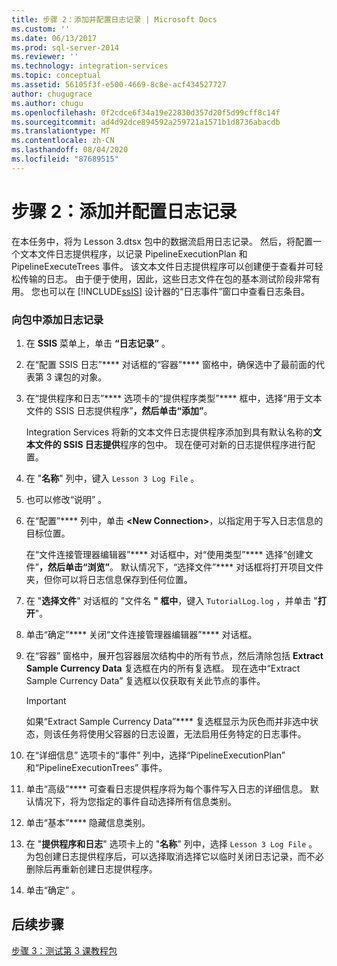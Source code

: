 ```yaml
---
title: 步骤 2：添加并配置日志记录 | Microsoft Docs
ms.custom: ''
ms.date: 06/13/2017
ms.prod: sql-server-2014
ms.reviewer: ''
ms.technology: integration-services
ms.topic: conceptual
ms.assetid: 56105f3f-e500-4669-8c8e-acf434527727
author: chugugrace
ms.author: chugu
ms.openlocfilehash: 0f2cdce6f34a19e22830d357d20f5d99cff8c14f
ms.sourcegitcommit: ad4d92dce894592a259721a1571b1d8736abacdb
ms.translationtype: MT
ms.contentlocale: zh-CN
ms.lasthandoff: 08/04/2020
ms.locfileid: "87689515"
---
```

# <a name="step-2-adding-and-configuring-logging"></a>步骤 2：添加并配置日志记录
  在本任务中，将为 Lesson 3.dtsx 包中的数据流启用日志记录。 然后，将配置一个文本文件日志提供程序，以记录 PipelineExecutionPlan 和 PipelineExecuteTrees 事件。 该文本文件日志提供程序可以创建便于查看并可轻松传输的日志。 由于便于使用，因此，这些日志文件在包的基本测试阶段非常有用。 您也可以在 [!INCLUDE[ssIS](../includes/ssis-md.md)] 设计器的“日志事件”窗口中查看日志条目。  
  
### <a name="to-add-logging-to-the-package"></a>向包中添加日志记录  
  
1.  在 **SSIS** 菜单上，单击 **“日志记录”** 。  
  
2.  在“配置 SSIS 日志”**** 对话框的“容器”**** 窗格中，确保选中了最前面的代表第 3 课包的对象。  
  
3.  在“提供程序和日志”**** 选项卡的“提供程序类型”**** 框中，选择“用于文本文件的 SSIS 日志提供程序”****，然后单击“添加”****。  
  
     Integration Services 将新的文本文件日志提供程序添加到具有默认名称的**文本文件的 SSIS 日志提供**程序的包中。 现在便可对新的日志提供程序进行配置。  
  
4.  在 "**名称**" 列中，键入 `Lesson 3 Log File` 。  
  
5.  也可以修改“说明”  。  
  
6.  在“配置”**** 列中，单击 **\<New Connection>**，以指定用于写入日志信息的目标位置。  
  
     在“文件连接管理器编辑器”**** 对话框中，对“使用类型”**** 选择“创建文件”****，然后单击“浏览”****。 默认情况下，“选择文件”**** 对话框将打开项目文件夹，但你可以将日志信息保存到任何位置。  
  
7.  在 "**选择文件**" 对话框的 "文件名 **" 框中**，键入 `TutorialLog.log` ，并单击 "**打开**"。  
  
8.  单击“确定”**** 关闭“文件连接管理器编辑器”**** 对话框。  
  
9. 在“容器”  窗格中，展开包容器层次结构中的所有节点，然后清除包括 **Extract Sample Currency Data** 复选框在内的所有复选框。 现在选中“Extract Sample Currency Data”  复选框以仅获取有关此节点的事件。  
  
    > [!IMPORTANT]  
    >  如果“Extract Sample Currency Data”**** 复选框显示为灰色而并非选中状态，则该任务将使用父容器的日志设置，无法启用任务特定的日志事件。  
  
10. 在“详细信息”  选项卡的“事件”  列中，选择“PipelineExecutionPlan”  和“PipelineExecutionTrees”  事件。  
  
11. 单击“高级”**** 可查看日志提供程序将为每个事件写入日志的详细信息。 默认情况下，将为您指定的事件自动选择所有信息类别。  
  
12. 单击“基本”**** 隐藏信息类别。  
  
13. 在 "**提供程序和日志**" 选项卡上的 "**名称**" 列中，选择 `Lesson 3 Log File` 。 为包创建日志提供程序后，可以选择取消选择它以临时关闭日志记录，而不必删除后再重新创建日志提供程序。  
  
14. 单击“确定”  。  
  
## <a name="next-steps"></a>后续步骤  
 [步骤 3：测试第 3 课教程包](../integration-services/lesson-3-3-testing-the-lesson-3-tutorial-package.md)  
  
  
